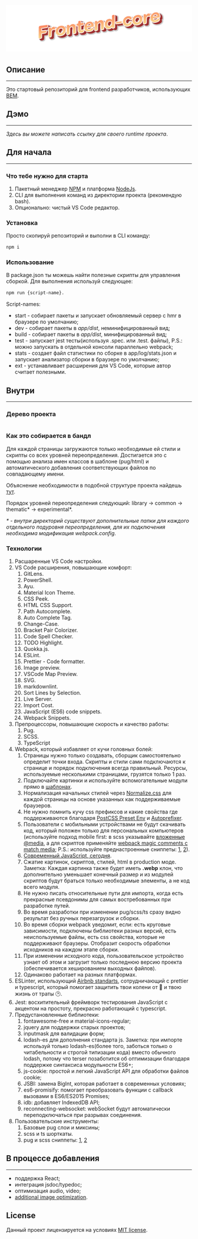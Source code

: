 # ![TOXIN](./app/src/assets/ico/readme-logo.png)

## Описание

---

Это стартовый репозиторий для frontend разработчиков, использующих [BEM](https://en.bem.info/).

## Дэмо

---

_Здесь вы можете написать ссылку для своего runtime проекта_.

## Для начала

---

### Что тебе нужно для старта

1. Пакетный менеджер [NPM](https://www.npmjs.com/) и платформа [NodeJs](https://nodejs.org/en/).
2. CLI для выполнения команд из директории проекта (рекомендую bash).
3. Опционально: чистый VS Code редактор.

### Установка

Просто скопируй репозиторий и выполни в CLI команду:

```bash
npm i
```

### Использование

В package.json ты можешь найти полезные скрипты для управления сборкой. Для выполнения используй следующее:

```bash
npm run {script-name}.
```

Script-names:

- start - собирает пакеты и запускает обновляемый сервер с hmr в браузере по умолчанию;
- dev - собирает пакеты в _app/dist_, неминифицированный вид;
- build - собирает пакеты в _app/dist_, минифицированный вид;
- test - запускает jest тесты(используя .spec. или .test. файлы), P.S.: можно запускать в отдельной консоли параллельно webpack;
- stats - создает файл статистики по сборке в app/log/stats.json и запускает анализатор сборки в браузере по умолчанию;
- ext - устанавливает расширения для VS Code, которые автор считает полезными.

## Внутри

---

### Дерево проекта

```tree

```

### Как это собирается в бандл

Для каждой страницы загружаются только необходимые ей стили и скрипты со всех уровней переопределения. Достигается это с помощью анализа имен классов в шаблоне (pug/html) и автоматического добавления соответствующих файлов по совпадающему имени.

Объяснение необходимости в подобной структуре проекта найдешь [тут](https://ru.bem.info/methodology/redefinition-levels/).

Порядок уровней переопределения следующий: library -> common -> thematic* -> experimental*.

_* - внутри директорий существуют дополнительные папки для каждого отдельного подуровня переопределения, для их подключения необходима модификация webpack.config_.

### Технологии

1. Расшаренные VS Code настройки.
2. VS Code расширения, повышающие комфорт:
   1. GitLens.
   2. PowerShell.
   3. Ayu.
   4. Material Icon Theme.
   5. CSS Peek.
   6. HTML CSS Support.
   7. Path Autocomplete.
   8. Auto Complete Tag.
   9. Change-Case.
   10. Bracket Pair Colorizer.
   11. Code Spell Checker.
   12. TODO Highlight.
   13. Quokka.js.
   14. ESLint.
   15. Prettier - Code formatter.
   16. Image preview.
   17. VSCode Map Preview.
   18. SVG.
   19. markdownlint.
   20. Sort Lines by Selection.
   21. Live Server.
   22. Import Cost.
   23. JavaScript (ES6) code snippets.
   24. Webpack Snippets.
3. Препроцессоры, повышающие скорость и качество работы:
   1. Pug.
   2. SCSS.
   3. TypeScript
4. Webpack, который избавляет от кучи головных болей:
   1. Страницы нужно только создавать, сборщик самостоятельно определит точки входа. Скрипты и стили сами подключаются к странице и порядок подключения всегда правильный. Ресурсы, используемые несколькими страницами, грузятся только 1 раз.
   2. Подключайте картинки и используйте вспомогательные модули прямо в [шаблонах](./app/src/pages/cards/cards.pug).
   3. Нормализация начальных стилей через [Normalize.css](https://necolas.github.io/normalize.css/) для каждой страницы на основе указанных как поддерживаемые браузеров.
   4. Не нужно помнить кучу css префиксов и какие свойства где поддерживаются благодаря [PostCSS Preset Env](https://github.com/csstools/postcss-preset-env) и [Autoprefixer](https://www.npmjs.com/package/autoprefixer).
   5. Пользователи с мобильными устройствами не будут скачивать код, который положен только для персональных компьютеров (используйте подход mobile first: в scss указывайте [вложенные @media](./app/src/components/common.blocks/basic/footer/__copyright-bar/footer__copyright-bar.scss), а для скриптов применяйте [webpack magic comments с match media](); P.S.: используйте преднастроенные сниппеты: [1](./.vscode/@media-snippets.code-snippets), [2]()).
   6. [Современный JavaScript, сегодня](https://babeljs.io/).
   7. Сжатие картинок, скриптов, стилей, html в production моде. Заметка: Каждая картинка также будет иметь **.webp** клон, что дополнительно уменьшает конечный размер и из модулей скриптов будут браться только необходимые элементы, а не код всего модуля.
   8. Не нужно писать относительные пути для импорта, когда есть прекрасные псевдонимы для самых востребованных при разработке путей.
   9. Во время разработки при изменении pug/scss/ts сразу видно результат без ручных перезагрузок и сборки.
   10. Во время сборки webpack уведомит, если: есть круговые зависимости, подключены библиотеки разных версий, есть неиспользуемые файлы, есть css свойства, которые не поддерживают браузеры. Отобразит скорость обработки исходников на каждом этапе сборки.
   11. При изменении исходного кода, пользовательское устройство узнает об этом и загрузит только последнюю версию проекта (обеспечивается хешированием выходных файлов).
   12. Одинаково работает на разных платформах.
5. ESLinter, использующий [Airbnb standarts](https://github.com/airbnb/javascript), сотрудничающий с prettier и typescript, который помогает защитить твои колени от :gun: и твою жизнь от траты :clock2:.
6. Jest: восхитительный фреймворк тестирования JavaScript с акцентом на простоту, прекрасно работающий с typescript.
7. Предустановленные библиотеки:
   1. fontawesome-free и material-icons-regular;
   2. jquery для поддержки старых проектов;
   3. inputmask для валидации форм;
   4. lodash-es для дополнения стандарта js. Заметка: при импорте используй только lodash-es(более того, заботься только о читабельности и строгой типизации кода) вместо обычного lodash, потому что terser позаботится об оптимизации благодаря поддержке синтаксиса модульности ES6+;
   5. js-cookie: простой и легкий JavaScript API для обработки файлов cookie;
   6. JSBI: замена BigInt, которая работает в современных условиях;
   7. es6-promisify: помогает преобразовать функции с callback вызовами в ES6/ES2015 Promises;
   8. idb: добавляет IndexedDB API;
   9. reconnecting-websocket: webSocket будут автоматически переподключаться при разрывах соединения.
8. Пользовательские инструменты:
   1. Базовые pug слои и миксины;
   2. scss и ts шорткаты.
   3. pug и scss сниппеты: [1](./.vscode/template-snippetts.code-snippets), [2](./.vscode/@media-snippets.code-snippets)

## В процессе добавления

---

- поддержка React;
- интеграция jsdoc/typedoc;
- оптимизация audio, video;
- [additional image optimization](https://github.com/mixtur/webpack-spritesmith).

## License

Данный проект лицензируется на условиях [MIT license](LICENSE).
